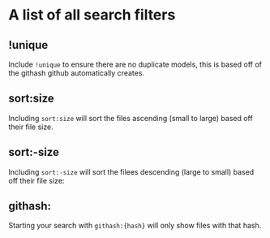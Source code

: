 # A list of all search filters
## !unique
Include `!unique` to ensure there are no duplicate models, this is based off of the githash github automatically creates.
## sort:size
Including `sort:size` will sort the files ascending (small to large) based off their file size.
## sort:-size
Including `sort:-size` will sort the filees descending (large to small) based off their file size:
## githash:
Starting your search with `githash:{hash}` will only show files with that hash.
